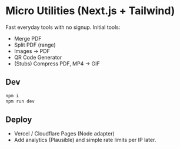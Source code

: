 # Micro Utilities (Next.js + Tailwind)

Fast everyday tools with no signup. Initial tools:
- Merge PDF
- Split PDF (range)
- Images → PDF
- QR Code Generator
- (Stubs) Compress PDF, MP4 → GIF

## Dev
```bash
npm i
npm run dev
```

## Deploy
- Vercel / Cloudflare Pages (Node adapter)
- Add analytics (Plausible) and simple rate limits per IP later.
